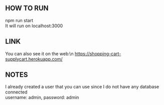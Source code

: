 ## HOW TO RUN
npm run start\
It will run on localhost:3000

## LINK
You can also see it on the web:\n
https://shopping-cart-supplycart.herokuapp.com/

## NOTES
I already created a user that you can use since I do not have any database connected\
username: admin, password: admin
